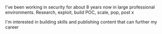 I've been working in security for about 8 years now in large professional environments. Research, exploit, build POC, scale, pop, post x

I'm interested in building skills and publishing content that can further my career

<!---
minispooner/minispooner is a ✨ special ✨ repository because its `README.md` (this file) appears on your GitHub profile.
You can click the Preview link to take a look at your changes.
--->
